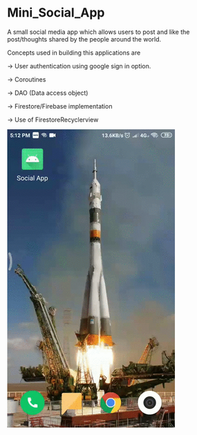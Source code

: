 # Mini_Social_App

A small social media app which allows users to post and like the post/thoughts shared by the people around the world.

Concepts used in building this applications are

-> User authentication using google sign in option.

-> Coroutines

-> DAO (Data access object)

-> Firestore/Firebase implementation

-> Use of FirestoreRecyclerview




![](SocialApp.gif)
